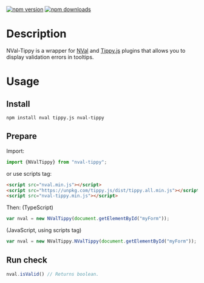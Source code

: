 [![npm version](https://img.shields.io/npm/v/nval-tippy.svg?style=flat-square)](https://www.npmjs.com/package/nval-tippy)
[![npm downloads](https://img.shields.io/npm/dm/nval-tippy.svg?style=flat-square)](https://www.npmjs.com/package/nval-tippy)

# Description
NVal-Tippy is a wrapper for [NVal](https://github.com/NickMaev/NVal) and [Tippy.js](https://github.com/atomiks/tippyjs) plugins that allows you to display validation errors in tooltips.

# Usage

## Install
`npm install nval tippy.js nval-tippy`

## Prepare
Import:
```typescript
import {NValTippy} from "nval-tippy";
```
or use scripts tag:
```html
<script src="nval.min.js"></script>
<script src="https://unpkg.com/tippy.js/dist/tippy.all.min.js"></script>
<script src="nval-tippy.min.js"></script>
```
Then:
(TypeScript)
```typescript
var nval = new NValTippy(document.getElementById("myForm"));
```
(JavaScript, using scripts tag)
```javascript
var nval = new NValTippy.NValTippy(document.getElementById("myForm"));
```

## Run check

```typescript
nval.isValid() // Returns boolean.
```
